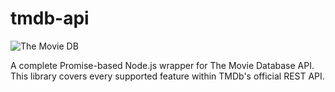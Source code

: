 # tmdb-api

![The Movie DB](https://www.themoviedb.org/assets/2/v4/logos/312x276-primary-green-74212f6247252a023be0f02a5a45794925c3689117da9d20ffe47742a665c518.png)

A complete Promise-based Node.js wrapper for The Movie Database API. This library covers every supported feature within TMDb's official REST API.

